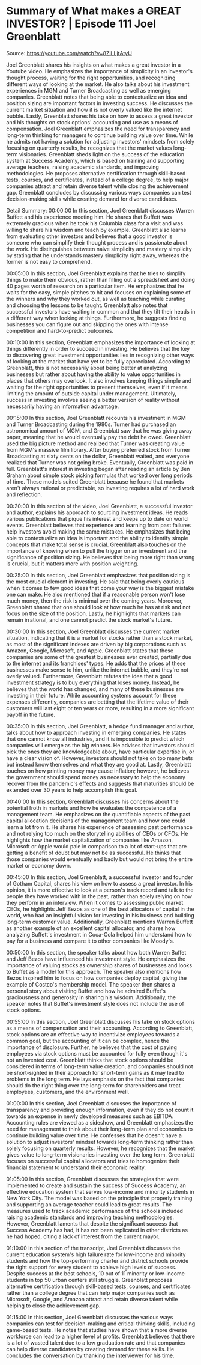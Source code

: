 # Summary of What makes a GREAT INVESTOR? | Episode 111 Joel Greenblatt

Source: https://youtube.com/watch?v=8ZiLLjtAtyU

Joel Greenblatt shares his insights on what makes a great investor in a Youtube video. He emphasizes the importance of simplicity in an investor's thought process, waiting for the right opportunities, and recognizing different ways of looking at the market. He also talks about his investment experiences in MGM and Turner Broadcasting as well as emerging companies. Greenblatt notes that being able to contextualize an idea and position sizing are important factors in investing success. He discusses the current market situation and how it is not overly valued like the internet bubble. Lastly, Greenblatt shares his take on how to assess a great investor and his thoughts on stock options' accounting and use as a means of compensation.
Joel Greenblatt emphasizes the need for transparency and long-term thinking for managers to continue building value over time. While he admits not having a solution for adjusting investors' mindsets from solely focusing on quarterly results, he recognizes that the market values long-term visionaries. Greenblatt sheds light on the success of the education system at Success Academy, which is based on training and supporting average teachers, raising academic standards, and improving methodologies. He proposes alternative certification through skill-based tests, courses, and certificates, instead of a college degree, to help major companies attract and retain diverse talent while closing the achievement gap. Greenblatt concludes by discussing various ways companies can test decision-making skills while creating demand for diverse candidates.

Detail Summary: 
00:00:00
In this section, Joel Greenblatt discusses Warren Buffett and his experience meeting him. He shares that Buffett was extremely gracious when he took his Columbia class for a visit and was willing to share his wisdom and teach by example. Greenblatt also learns from evaluating other investors and believes that a good investor is someone who can simplify their thought process and is passionate about the work. He distinguishes between naive simplicity and mastery simplicity by stating that he understands mastery simplicity right away, whereas the former is not easy to comprehend.

00:05:00
In this section, Joel Greenblatt explains that he tries to simplify things to make them obvious, rather than filling out a spreadsheet and doing 40 pages worth of research on a particular item. He emphasizes that he waits for the easy, simple pitches to hit and focuses on explaining some of the winners and why they worked out, as well as teaching while curating and choosing the lessons to be taught. Greenblatt also notes that successful investors have waiting in common and that they tilt their heads in a different way when looking at things. Furthermore, he suggests finding businesses you can figure out and skipping the ones with intense competition and hard-to-predict outcomes.

00:10:00
In this section, Greenblatt emphasizes the importance of looking at things differently in order to succeed in investing. He believes that the key to discovering great investment opportunities lies in recognizing other ways of looking at the market that have yet to be fully appreciated. According to Greenblatt, this is not necessarily about being better at analyzing businesses but rather about having the ability to value opportunities in places that others may overlook. It also involves keeping things simple and waiting for the right opportunities to present themselves, even if it means limiting the amount of outside capital under management. Ultimately, success in investing involves seeing a better version of reality without necessarily having an information advantage.

00:15:00
In this section, Joel Greenblatt recounts his investment in MGM and Turner Broadcasting during the 1980s. Turner had purchased an astronomical amount of MGM, and Greenblatt saw that he was giving away paper, meaning that he would eventually pay the debt he owed. Greenblatt used the big picture method and realized that Turner was creating value from MGM's massive film library. After buying preferred stock from Turner Broadcasting at sixty cents on the dollar, Greenblatt waited, and everyone realized that Turner was not going broke. Eventually, Greenblatt was paid in full. Greenblatt's interest in investing began after reading an article by Ben Graham about simple stock picking formulas that worked over long periods of time. These models suited Greenblatt because he found that markets aren't always rational or predictable, so investing requires a lot of hard work and reflection.

00:20:00
In this section of the video, Joel Greenblatt, a successful investor and author, explains his approach to sourcing investment ideas. He reads various publications that pique his interest and keeps up to date on world events. Greenblatt believes that experience and learning from past failures help investors avoid making the same mistakes. He emphasizes that being able to contextualize an idea is important and the ability to identify simple concepts that make total sense is crucial. Greenblatt also touches on the importance of knowing when to pull the trigger on an investment and the significance of position sizing. He believes that being more right than wrong is crucial, but it matters more with position weighting.

00:25:00
In this section, Joel Greenblatt emphasizes that position sizing is the most crucial element in investing. He said that being overly cautious when it comes to few good ideas that come your way is the biggest mistake one can make. He also mentioned that if a reasonable person won't lose much money, then the risk is minimal over the coming years. Moreover, Greenblatt shared that one should look at how much he has at risk and not focus on the size of the position. Lastly, he highlights that markets can remain irrational, and one cannot predict the stock market's future.

00:30:00
In this section, Joel Greenblatt discusses the current market situation, indicating that it is a market for stocks rather than a stock market, as most of the significant indexes are driven by big corporations such as Amazon, Google, Microsoft, and Apple. Greenblatt states that these companies are some of the greatest businesses ever created, partially due to the internet and its franchises' types. He adds that the prices of these businesses make sense to him, unlike the internet bubble, and they're not overly valued. Furthermore, Greenblatt refutes the idea that a good investment strategy is to buy everything that loses money. Instead, he believes that the world has changed, and many of these businesses are investing in their future. While accounting systems account for these expenses differently, companies are betting that the lifetime value of their customers will last eight or ten years or more, resulting in a more significant payoff in the future.

00:35:00
In this section, Joel Greenblatt, a hedge fund manager and author, talks about how to approach investing in emerging companies. He states that one cannot know all industries, and it is impossible to predict which companies will emerge as the big winners. He advises that investors should pick the ones they are knowledgeable about, have particular expertise in, or have a clear vision of. However, investors should not take on too many bets but instead know themselves and what they are good at. Lastly, Greenblatt touches on how printing money may cause inflation; however, he believes the government should spend money as necessary to help the economy recover from the pandemic's effects and suggests that maturities should be extended over 30 years to help accomplish this goal.

00:40:00
In this section, Greenblatt discusses his concerns about the potential froth in markets and how he evaluates the competence of a management team. He emphasizes on the quantifiable aspects of the past capital allocation decisions of the management team and how one could learn a lot from it. He shares his experience of assessing past performance and not relying too much on the storytelling abilities of CEOs or CFOs. He highlights how the market capitalization of companies like Amazon, Microsoft or Apple would pale in comparison to a lot of start-ups that are getting a benefit of doubt but may not be as successful. He thinks that those companies would eventually end badly but would not bring the entire market or economy down.

00:45:00
In this section, Joel Greenblatt, a successful investor and founder of Gotham Capital, shares his view on how to assess a great investor. In his opinion, it is more effective to look at a person's track record and talk to the people they have worked with in the past, rather than solely relying on how they perform in an interview. When it comes to assessing public market CEOs, he highlights Jeff Bezos as one of the best allocators of capital in the world, who had an insightful vision for investing in his business and building long-term customer value. Additionally, Greenblatt mentions Warren Buffett as another example of an excellent capital allocator, and shares how analyzing Buffett's investment in Coca-Cola helped him understand how to pay for a business and compare it to other companies like Moody's.

00:50:00
In this section, the speaker talks about how both Warren Buffet and Jeff Bezos have influenced his investment style. He emphasizes the importance of valuing stocks as ownership shares of businesses and looks to Buffet as a model for this approach. The speaker also mentions how Bezos inspired him to focus on how companies deploy capital, giving the example of Costco's membership model. The speaker then shares a personal story about visiting Buffet and how he admired Buffet's graciousness and generosity in sharing his wisdom. Additionally, the speaker notes that Buffet's investment style does not include the use of stock options.

00:55:00
In this section, Joel Greenblatt discusses his take on stock options as a means of compensation and their accounting. According to Greenblatt, stock options are an effective way to incentivize employees towards a common goal, but the accounting of it can be complex, hence the importance of disclosure. Further, he believes that the cost of paying employees via stock options must be accounted for fully even though it's not an invented cost. Greenblatt thinks that stock options should be considered in terms of long-term value creation, and companies should not be short-sighted in their approach for short-term gains as it may lead to problems in the long term. He lays emphasis on the fact that companies should do the right thing over the long-term for shareholders and treat employees, customers, and the environment well.

01:00:00
In this section, Joel Greenblatt discusses the importance of transparency and providing enough information, even if they do not count it towards an expense in newly developed measures such as EBITDA. Accounting rules are viewed as a sideshow, and Greenblatt emphasizes the need for management to think about their long-term plan and economics to continue building value over time. He confesses that he doesn't have a solution to adjust investors' mindset towards long-term thinking rather than solely focusing on quarterly results. However, he recognizes that the market gives value to long-term visionaries investing over the long term. Greenblatt focuses on successful capital allocators and tries to homogenize their financial statement to understand their economic reality.

01:05:00
In this section, Greenblatt discusses the strategies that were implemented to create and sustain the success of Success Academy, an effective education system that serves low-income and minority students in New York City. The model was based on the principle that properly training and supporting an average teacher could lead to great results. The measures used to track academic performance of the schools included raising academic standards and improving teaching methodologies. However, Greenblatt laments that despite the significant success that Success Academy has had, it has not been replicated in other districts as he had hoped, citing a lack of interest from the current mayor.

01:10:00
In this section of the transcript, Joel Greenblatt discusses the current education system's high failure rate for low-income and minority students and how the top-performing charter and district schools provide the right support for every student to achieve high levels of success. Despite success at the best schools, 10 out of 11 minority or low-income students in top 50 urban centers still struggle. Greenblatt proposes alternative certification through skill-based tests, courses, and certificates rather than a college degree that can help major companies such as Microsoft, Google, and Amazon attract and retain diverse talent while helping to close the achievement gap.

01:15:00
In this section, Joel Greenblatt discusses the various ways companies can test for decision-making and critical thinking skills, including game-based tests. He notes that studies have shown that a more diverse workforce can lead to a higher level of profits. Greenblatt believes that there is a lot of wasted talent due to a low graduation rate and that companies can help diverse candidates by creating demand for these skills. He concludes the conversation by thanking the interviewer for his time.

